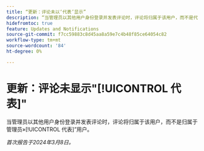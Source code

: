 ```yaml
---
title: “更新：评论未以‘代表’显示”
description: “当管理员以其他用户身份登录并发表评论时，评论将归属于该用户，而不是代表用户归属于该管理员。”
hidefromtoc: true
feature: Updates and Notifications
source-git-commit: f7cc59883c8d45aa8a59e7c4b48f85ce64054c82
workflow-type: tm+mt
source-wordcount: '84'
ht-degree: 0%

---
```



# 更新：评论未显示&quot;[!UICONTROL 代表]&quot;

当管理员以其他用户身份登录并发表评论时，评论将归属于该用户，而不是归属于管理员»[!UICONTROL 代表]”用户。

_首次报告于2024年3月8日。_
